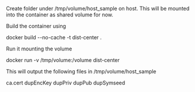 Create folder under /tmp/volume/host_sample on host. This will be mounted into the container as shared volume for now.

Build the container using 

  docker build --no-cache -t dist-center .

Run it mounting the volume

 docker run -v /tmp/volume:/volume dist-center

This will output the following files in /tmp/volume/host_sample

  ca.cert
  dupEncKey
  dupPriv
  dupPub
  dupSymseed
